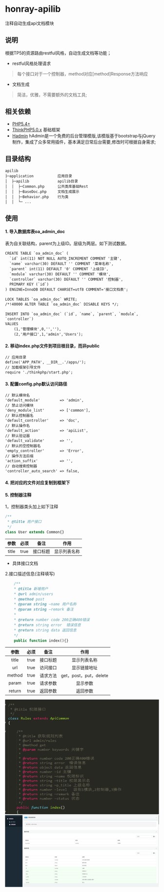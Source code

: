 # honray-apilib
注释自动生成api文档模块

## 说明

根据TP5的资源路由restful风格，自动生成文档等功能；

 - restful风格处理请求
 > 每个接口对于一个控制器，method对应[method]Response方法响应
 
 - 文档生成
 > 简洁，优雅，不需要额外的文档工具;

 ## 相关依赖
 - [PHP5.4+]()
 - [ThinkPHP5.0.x](https://github.com/top-think/think) 基础框架
 - [Hadmin](https://git.oschina.net/liushoukun/hadmin.git) hAdmin是一个免费的后台管理模版,该模版基于bootstrap与jQuery制作，集成了众多常用插件，基本满足日常后台需要,修改时可根据自身需求;

 ## 目录结构


~~~
apilib
├─application           应用目录
│  ├─apilib             apilib目录
│  │  ├─Common.php      公共类库基础Rest
│  │  ├─BaseDoc.php     文档生成展示
│  │  ├─Behavior.php    行为类
│  │  └─ ...            

~~~

## 使用
#### 1. 导入数据库表oa_admin_doc
表为自关联结构，parent为上级ID。层级为两层。如下测试数据。
```
CREATE TABLE `oa_admin_doc` (
  `id` int(11) NOT NULL AUTO_INCREMENT COMMENT '主键',
  `name` varchar(30) DEFAULT '' COMMENT '菜单名称',
  `parent` int(11) DEFAULT '0' COMMENT '上级ID',
  `module` varchar(30) DEFAULT '' COMMENT '模块',
  `controller` varchar(30) DEFAULT '' COMMENT '控制器',
  PRIMARY KEY (`id`)
) ENGINE=InnoDB DEFAULT CHARSET=utf8 COMMENT='接口文档表';

LOCK TABLES `oa_admin_doc` WRITE;
/*!40000 ALTER TABLE `oa_admin_doc` DISABLE KEYS */;

INSERT INTO `oa_admin_doc` (`id`, `name`, `parent`, `module`, `controller`)
VALUES
    (1,'管理模块',0,'',''),
    (2,'用户接口',1,'admin','Users');
```

#### 2. 移动index.php文件到项目根目录，而非public
```
// 应用目录
define('APP_PATH', __DIR__.'/apps/');
// 加载框架引导文件
require './thinkphp/start.php';

```

#### 3. 配置config.php默认访问路径
```
// 默认模块名
'default_module'         => 'admin',
// 禁止访问模块
'deny_module_list'       => ['common'],
// 默认控制器名
'default_controller'     => 'doc',
// 默认操作名
'default_action'         => 'apiList',
// 默认验证器
'default_validate'       => '',
// 默认的空控制器名
'empty_controller'       => 'Error',
// 操作方法后缀
'action_suffix'          => '',
// 自动搜索控制器
'controller_auto_search' => false,
```

#### 4. 把对应的文件对应复制到框架下


#### 5. 控制器注释
1，控制器类头加上如下注释
```php
/**
 * @title 用户接口
 */
class User extends Common{}
```


|参数|必须|备注|作用|
|:---:|:---:|:---:|:---:|
|title|true|接口标题|显示列表名称|

- 具体接口文档

2.接口描述信息(注释填写)
 
 
```php
    /**
    * @title 新增用户
    * @url admin/users
    * @method post
    * @param string —name 用户名称
    * @param string —remark 备注
    * 
    * @return number code 200正确400错误
    * @return string error  错误信息
    * @return string data 返回信息
    */ 
    public function index(){}

```

|参数|必须|备注|作用|
|:---:|:---:|:---:|:---:|
|title|true|接口标题|显示列表名称|
|url|true|访问接口|显示链接地址|
|method|true|请求方法|get，post，put，delete|
|param|true|请求参数|显示参数|
|return|true|返回参数|返回参数|

![return](./public/doc/demo.png)
![return](./public/doc/demo2.png)
